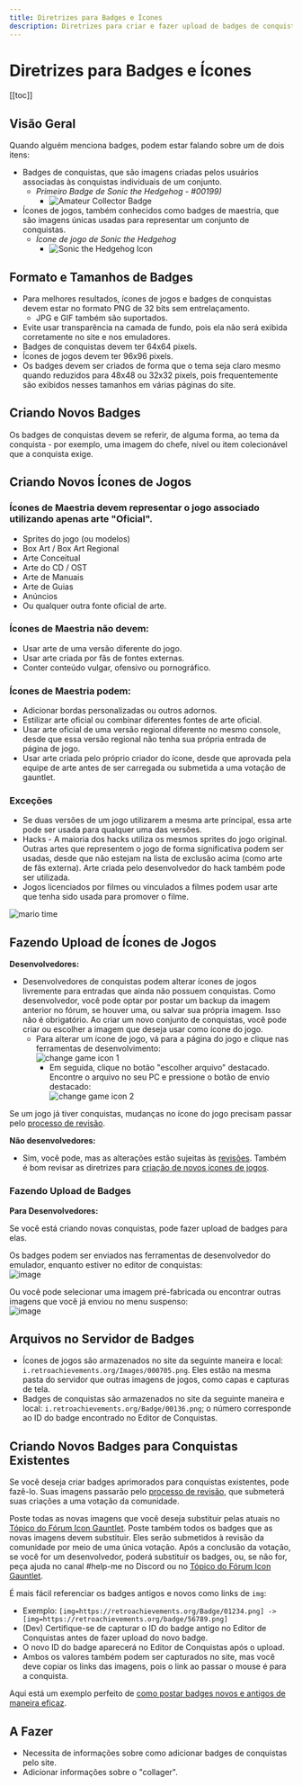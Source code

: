 ```yaml
---
title: Diretrizes para Badges e Ícones
description: Diretrizes para criar e fazer upload de badges de conquistas e ícones de jogos no RetroAchievements. Saiba mais sobre os requisitos de tamanho, melhores práticas de design e o processo de aprovação para novas imagens ou imagens revisadas.
---
```


# Diretrizes para Badges e Ícones

[[toc]]

## Visão Geral

Quando alguém menciona badges, podem estar falando sobre um de dois itens:

- Badges de conquistas, que são imagens criadas pelos usuários associadas às conquistas individuais de um conjunto.
  - _Primeiro Badge de Sonic the Hedgehog - #00199)_
    - ![Amateur Collector Badge](https://s3-eu-west-1.amazonaws.com/i.retroachievements.org/Badge/00199.png)
- Ícones de jogos, também conhecidos como badges de maestria, que são imagens únicas usadas para representar um conjunto de conquistas.
  - _Ícone de jogo de Sonic the Hedgehog_
    - ![Sonic the Hedgehog Icon](https://retroachievements.org/Images/016743.png)

## Formato e Tamanhos de Badges

- Para melhores resultados, ícones de jogos e badges de conquistas devem estar no formato PNG de 32 bits sem entrelaçamento.
  - JPG e GIF também são suportados.
- Evite usar transparência na camada de fundo, pois ela não será exibida corretamente no site e nos emuladores.
- Badges de conquistas devem ter 64x64 pixels.
- Ícones de jogos devem ter 96x96 pixels.
- Os badges devem ser criados de forma que o tema seja claro mesmo quando reduzidos para 48x48 ou 32x32 pixels, pois frequentemente são exibidos nesses tamanhos em várias páginas do site.

## Criando Novos Badges

Os badges de conquistas devem se referir, de alguma forma, ao tema da conquista - por exemplo, uma imagem do chefe, nível ou item colecionável que a conquista exige.

## Criando Novos Ícones de Jogos

### Ícones de Maestria devem representar o jogo associado utilizando apenas arte "Oficial".

- Sprites do jogo (ou modelos)
- Box Art / Box Art Regional
- Arte Conceitual
- Arte do CD / OST
- Arte de Manuais
- Arte de Guias
- Anúncios
- Ou qualquer outra fonte oficial de arte.

### Ícones de Maestria não devem:

- Usar arte de uma versão diferente do jogo.
- Usar arte criada por fãs de fontes externas.
- Conter conteúdo vulgar, ofensivo ou pornográfico.

### Ícones de Maestria podem:

- Adicionar bordas personalizadas ou outros adornos.
- Estilizar arte oficial ou combinar diferentes fontes de arte oficial.
- Usar arte oficial de uma versão regional diferente no mesmo console, desde que essa versão regional não tenha sua própria entrada de página de jogo.
- Usar arte criada pelo próprio criador do ícone, desde que aprovada pela equipe de arte antes de ser carregada ou submetida a uma votação de gauntlet.

### Exceções

- Se duas versões de um jogo utilizarem a mesma arte principal, essa arte pode ser usada para qualquer uma das versões.
- Hacks - A maioria dos hacks utiliza os mesmos sprites do jogo original. Outras artes que representem o jogo de forma significativa podem ser usadas, desde que não estejam na lista de exclusão acima (como arte de fãs externa). Arte criada pelo desenvolvedor do hack também pode ser utilizada.
- Jogos licenciados por filmes ou vinculados a filmes podem usar arte que tenha sido usada para promover o filme.

![mario time](https://user-images.githubusercontent.com/32706333/52103977-93bd5080-25a5-11e9-9226-4f1af1bbfa81.png)

## Fazendo Upload de Ícones de Jogos

**Desenvolvedores:**

- Desenvolvedores de conquistas podem alterar ícones de jogos livremente para entradas que ainda não possuem conquistas. Como desenvolvedor, você pode optar por postar um backup da imagem anterior no fórum, se houver uma, ou salvar sua própria imagem. Isso não é obrigatório. Ao criar um novo conjunto de conquistas, você pode criar ou escolher a imagem que deseja usar como ícone do jogo.
  - Para alterar um ícone de jogo, vá para a página do jogo e clique nas ferramentas de desenvolvimento:  
    ![change game icon 1](https://camo.githubusercontent.com/cc05291f1f0da98ef8fd429fbdd6f201735c3edb/68747470733a2f2f692e696d6775722e636f6d2f7371784f6a794c2e706e67)  
    - Em seguida, clique no botão "escolher arquivo" destacado. Encontre o arquivo no seu PC e pressione o botão de envio destacado:  
    ![change game icon 2](https://user-images.githubusercontent.com/32706333/52103542-62438580-25a3-11e9-8ede-ce5857abd7ce.png)

Se um jogo já tiver conquistas, mudanças no ícone do jogo precisam passar pelo [processo de revisão](/guidelines/content/achievement-set-revisions).

**Não desenvolvedores:**

- Sim, você pode, mas as alterações estão sujeitas às [revisões](/guidelines/content/achievement-set-revisions). Também é bom revisar as diretrizes para [criação de novos ícones de jogos](#designing-new-game-icons---styling-guide).

### Fazendo Upload de Badges

**Para Desenvolvedores:**

Se você está criando novas conquistas, pode fazer upload de badges para elas.

Os badges podem ser enviados nas ferramentas de desenvolvedor do emulador, enquanto estiver no editor de conquistas:  
![image](https://user-images.githubusercontent.com/32706333/52097132-c73cb280-2586-11e9-95ec-ea5e4dc8f9cd.png)

Ou você pode selecionar uma imagem pré-fabricada ou encontrar outras imagens que você já enviou no menu suspenso:  
![image](https://user-images.githubusercontent.com/32706333/52097145-d1f74780-2586-11e9-8a22-06ceeeb82fe8.png)

## Arquivos no Servidor de Badges

- Ícones de jogos são armazenados no site da seguinte maneira e local: `i.retroachievements.org/Images/000705.png`. Eles estão na mesma pasta do servidor que outras imagens de jogos, como capas e capturas de tela.
- Badges de conquistas são armazenados no site da seguinte maneira e local: `i.retroachievements.org/Badge/00136.png`; o número corresponde ao ID do badge encontrado no Editor de Conquistas.

## Criando Novos Badges para Conquistas Existentes

Se você deseja criar badges aprimorados para conquistas existentes, pode fazê-lo. Suas imagens passarão pelo [processo de revisão](/guidelines/content/achievement-set-revisions), que submeterá suas criações a uma votação da comunidade.

Poste todas as novas imagens que você deseja substituir pelas atuais no [Tópico do Fórum Icon Gauntlet](http://retroachievements.org/viewtopic.php?t=8064&o=0). Poste também todos os badges que as novas imagens devem substituir. Eles serão submetidos à revisão da comunidade por meio de uma única votação. Após a conclusão da votação, se você for um desenvolvedor, poderá substituir os badges, ou, se não for, peça ajuda no canal #help-me no Discord ou no [Tópico do Fórum Icon Gauntlet](http://retroachievements.org/viewtopic.php?t=8064&o=0).

É mais fácil referenciar os badges antigos e novos como links de `img`:

- Exemplo: `[img=https://retroachievements.org/Badge/01234.png] -> [img=https://retroachievements.org/badge/56789.png]`
- (Dev) Certifique-se de capturar o ID do badge antigo no Editor de Conquistas antes de fazer upload do novo badge.
- O novo ID do badge aparecerá no Editor de Conquistas após o upload.
- Ambos os valores também podem ser capturados no site, mas você deve copiar os links das imagens, pois o link ao passar o mouse é para a conquista.

Aqui está um exemplo perfeito de [como postar badges novos e antigos de maneira eficaz](https://retroachievements.org/viewtopic.php?t=612&o=17).

## A Fazer

- Necessita de informações sobre como adicionar badges de conquistas pelo site.
- Adicionar informações sobre o "collager".
